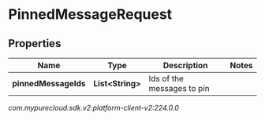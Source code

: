 # PinnedMessageRequest


## Properties

| Name | Type | Description | Notes |
| ------------ | ------------- | ------------- | ------------- |
| **pinnedMessageIds** | **List&lt;String&gt;** | Ids of the messages to pin |  |




_com.mypurecloud.sdk.v2:platform-client-v2:224.0.0_
